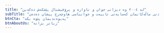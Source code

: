 ```yaml
---
title: "لە ٢٠٠٤ وە دیزانی جوان و ناوازە و پرۆفیشنال پێشکەش دەکەین"
subTitle: "دیزاینەکانی کەرەش چیرۆکی دەستڕەنگینی و داهێنان دەگێڕنەوە، کە ڕەنگدانەوەی داهێنەری خاوەنەکانیانن. چیرۆکی دیزاینکردنی ماڵەکانمان کەسایەتی تایبەت و جوانناسی هاوچەرخ پیشان دەدەن."
btnCta: "پەیوەندیمان پێوە بکە"
btnAboutUs: "زیاتر بزانە"
---
```

